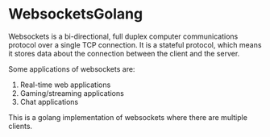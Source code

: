 # WebsocketsGolang

Websockets is a bi-directional, full duplex computer communications protocol over a single TCP connection. It is a stateful protocol, which means it stores
data about the connection between the client and the server.

Some applications of websockets are:
1. Real-time web applications
2. Gaming/streaming applications 
3. Chat applications

This is a golang implementation of websockets where there are multiple clients.
